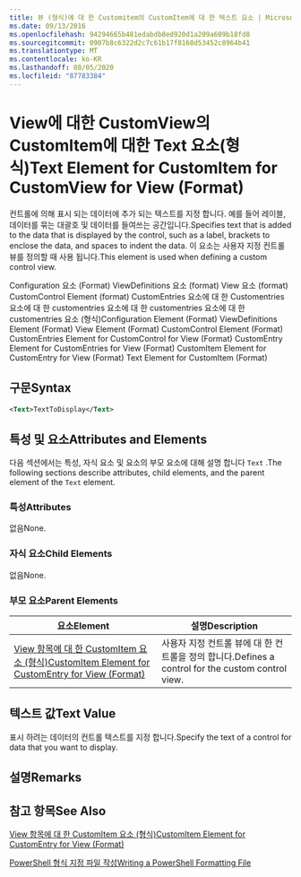 ```yaml
---
title: 뷰 (형식)에 대 한 Customitem의 CustomItem에 대 한 텍스트 요소 | Microsoft Docs
ms.date: 09/13/2016
ms.openlocfilehash: 94294665b481edabdb8ed920d1a209a609b18fd8
ms.sourcegitcommit: 0907b8c6322d2c7c61b17f8168d53452c8964b41
ms.translationtype: MT
ms.contentlocale: ko-KR
ms.lasthandoff: 08/05/2020
ms.locfileid: "87783384"
---
```

# <a name="text-element-for-customitem-for-customview-for-view-format"></a><span data-ttu-id="a43f6-102">View에 대한 CustomView의 CustomItem에 대한 Text 요소(형식)</span><span class="sxs-lookup"><span data-stu-id="a43f6-102">Text Element for CustomItem for CustomView for View (Format)</span></span>

<span data-ttu-id="a43f6-103">컨트롤에 의해 표시 되는 데이터에 추가 되는 텍스트를 지정 합니다. 예를 들어 레이블, 데이터를 묶는 대괄호 및 데이터를 들여쓰는 공간입니다.</span><span class="sxs-lookup"><span data-stu-id="a43f6-103">Specifies text that is added to the data that is displayed by the control, such as a label, brackets to enclose the data, and spaces to indent the data.</span></span> <span data-ttu-id="a43f6-104">이 요소는 사용자 지정 컨트롤 뷰를 정의할 때 사용 됩니다.</span><span class="sxs-lookup"><span data-stu-id="a43f6-104">This element is used when defining a custom control view.</span></span>

<span data-ttu-id="a43f6-105">Configuration 요소 (Format) ViewDefinitions 요소 (format) View 요소 (format) CustomControl Element (format) CustomEntries 요소에 대 한 Customentries 요소에 대 한 customentries 요소에 대 한 customentries 요소에 대 한 customentries 요소 (형식)</span><span class="sxs-lookup"><span data-stu-id="a43f6-105">Configuration Element (Format) ViewDefinitions Element (Format) View Element (Format) CustomControl Element (Format) CustomEntries Element for CustomControl for View (Format) CustomEntry Element for CustomEntries for View (Format) CustomItem Element for CustomEntry for View (Format) Text Element for CustomItem (Format)</span></span>

## <a name="syntax"></a><span data-ttu-id="a43f6-106">구문</span><span class="sxs-lookup"><span data-stu-id="a43f6-106">Syntax</span></span>

```xml
<Text>TextToDisplay</Text>
```

## <a name="attributes-and-elements"></a><span data-ttu-id="a43f6-107">특성 및 요소</span><span class="sxs-lookup"><span data-stu-id="a43f6-107">Attributes and Elements</span></span>

<span data-ttu-id="a43f6-108">다음 섹션에서는 특성, 자식 요소 및 요소의 부모 요소에 대해 설명 합니다 `Text` .</span><span class="sxs-lookup"><span data-stu-id="a43f6-108">The following sections describe attributes, child elements, and the parent element of the `Text` element.</span></span>

### <a name="attributes"></a><span data-ttu-id="a43f6-109">특성</span><span class="sxs-lookup"><span data-stu-id="a43f6-109">Attributes</span></span>

<span data-ttu-id="a43f6-110">없음</span><span class="sxs-lookup"><span data-stu-id="a43f6-110">None.</span></span>

### <a name="child-elements"></a><span data-ttu-id="a43f6-111">자식 요소</span><span class="sxs-lookup"><span data-stu-id="a43f6-111">Child Elements</span></span>

<span data-ttu-id="a43f6-112">없음</span><span class="sxs-lookup"><span data-stu-id="a43f6-112">None.</span></span>

### <a name="parent-elements"></a><span data-ttu-id="a43f6-113">부모 요소</span><span class="sxs-lookup"><span data-stu-id="a43f6-113">Parent Elements</span></span>

|<span data-ttu-id="a43f6-114">요소</span><span class="sxs-lookup"><span data-stu-id="a43f6-114">Element</span></span>|<span data-ttu-id="a43f6-115">설명</span><span class="sxs-lookup"><span data-stu-id="a43f6-115">Description</span></span>|
|-------------|-----------------|
|[<span data-ttu-id="a43f6-116">View 항목에 대 한 CustomItem 요소 (형식)</span><span class="sxs-lookup"><span data-stu-id="a43f6-116">CustomItem Element for CustomEntry for View (Format)</span></span>](./customitem-element-for-customentry-for-customcontrol-for-view-format.md)|<span data-ttu-id="a43f6-117">사용자 지정 컨트롤 뷰에 대 한 컨트롤을 정의 합니다.</span><span class="sxs-lookup"><span data-stu-id="a43f6-117">Defines a control for the custom control view.</span></span>|

## <a name="text-value"></a><span data-ttu-id="a43f6-118">텍스트 값</span><span class="sxs-lookup"><span data-stu-id="a43f6-118">Text Value</span></span>

<span data-ttu-id="a43f6-119">표시 하려는 데이터의 컨트롤 텍스트를 지정 합니다.</span><span class="sxs-lookup"><span data-stu-id="a43f6-119">Specify the text of a control for data that you want to display.</span></span>

## <a name="remarks"></a><span data-ttu-id="a43f6-120">설명</span><span class="sxs-lookup"><span data-stu-id="a43f6-120">Remarks</span></span>

## <a name="see-also"></a><span data-ttu-id="a43f6-121">참고 항목</span><span class="sxs-lookup"><span data-stu-id="a43f6-121">See Also</span></span>

[<span data-ttu-id="a43f6-122">View 항목에 대 한 CustomItem 요소 (형식)</span><span class="sxs-lookup"><span data-stu-id="a43f6-122">CustomItem Element for CustomEntry for View (Format)</span></span>](./customitem-element-for-customentry-for-customcontrol-for-view-format.md)

[<span data-ttu-id="a43f6-123">PowerShell 형식 지정 파일 작성</span><span class="sxs-lookup"><span data-stu-id="a43f6-123">Writing a PowerShell Formatting File</span></span>](./writing-a-powershell-formatting-file.md)
